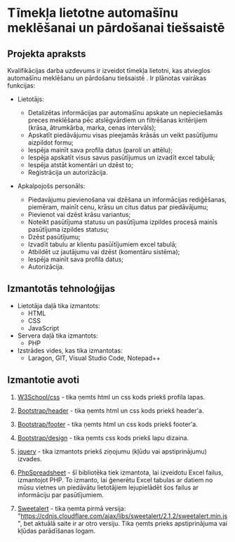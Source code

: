 # Tīmekļa lietotne automašīnu meklēšanai un pārdošanai tiešsaistē

## Projekta apraksts
Kvalifikācijas darba uzdevums ir izveidot tīmekļa lietotni, kas atvieglos automašīnu meklēšanu un pārdošanu tiešsaistē . 
Ir plānotas vairākas funkcijas:
- Lietotājs:
  - Detalizētas informācijas par automašīnu apskate un nepieciešamās preces meklēšana pēc atslēgvārdiem un filtrēšanas kritērijiem (krāsa, ātrumkārba, marka, cenas intervāls); 
  - Apskatīt piedāvājumu visas pieejamās krāsās un veikt pasūtījumu aizpildot formu;
  - Iespēja mainīt sava profila datus (paroli un attēlu);
  - Iespēja apskatīt visus savus pasūtījumus un izvadīt excel tabulā;
  - Iespēja atstāt komentāri un dzēst to;
  - Reģistrācija un autorizācija.
  
- Apkalpojošs personāls:
  - Piedavājumu pievienošana vai dzēšana un informācijas rediģēšanas, piemēram, mainīt cenu, krāsu un citus datus par piedāvājumu;
  - Pievienot vai dzēst krāsu variantus;
  - Noteikt pasūtījuma statusu un pasūtījuma izpildes procesā mainīs pasūtījuma izpildes statusu;
  - Dzēst pasūtījumu;
  - Izvadīt tabulu ar klientu pasūītījumiem excel tabulā;
  - Atbildēt uz jautājumu vai dzēst (komentāru sistēma);
  - Iespēja mainīt sava profila datus;
  - Autorizācija.

## Izmantotās tehnoloģijas
- Lietotāja daļā tika izmantots:
  - HTML
  - CSS
  - JavaScript
- Servera daļā tika izmantots:
  - PHP
- Izstrādes vides, kas tika izmantotas:
  - Laragon, GIT, Visual Studio Code, Notepad++

## Izmantotie avoti
1. [W3School/css](https://bootsnipp.com/snippets/K0ZmK) - tika ņemts html un css kods priekš profila lapas.

2. [Bootstrap/header](https://getbootstrap.com/docs/5.0/examples/headers/) - tika ņemts html un css kods priekš header'a.

3. [Bootstrap/footer](https://getbootstrap.com/docs/5.3/examples/footers/) - tika ņemts html un css kods priekš footer'a.

4. [Bootstrap/design](https://getbootstrap.com) - tika ņemts css kods priekš lapu dizaina.

5. [jquery](https://code.jquery.com/jquery-3.6.0.min.js) - tika izmantots priekš ziņojumu (kļūdu vai apstiprinājumu) izvades.

6. [PhpSpreadsheet](https://github.com/PHPOffice/PhpSpreadsheet) - šī bibliotēka tiek izmantota, lai izveidotu Excel failus, izmantojot PHP. To izmanto, lai ģenerētu Excel tabulas ar datiem no mūsu vietnes un piedāvātu lietotājiem lejupielādēt šos failus ar informāciju par pasūtījumiem.

7. [Sweetalert](https://sweetalert2.github.io) - tika ņemta pirmā versija: "https://cdnjs.cloudflare.com/ajax/libs/sweetalert/2.1.2/sweetalert.min.js", bet aktuālā saite ir ar otro versiju. Tika ņemts prieks apstiprinājuma vai kļūdas parādīšanas logam.
